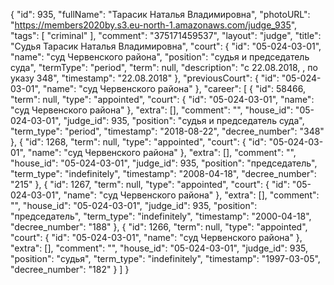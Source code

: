 {
    "id": 935,
    "fullName": "Тарасик Наталья Владимировна",
    "photoURL": "https://members2020by.s3.eu-north-1.amazonaws.com/judge_935",
    "tags": [
        "criminal"
    ],
    "comment": "375171459537",
    "layout": "judge",
    "title": "Судья Тарасик Наталья Владимировна",
    "court": {
        "id": "05-024-03-01",
        "name": "суд Червенского района",
        "position": "судья и председатель суда",
        "termType": "period",
        "term": null,
        "description": "c 22.08.2018, , по указу 348",
        "timestamp": "22.08.2018"
    },
    "previousCourt": {
        "id": "05-024-03-01",
        "name": "суд Червенского района"
    },
    "career": [
        {
            "id": 58466,
            "term": null,
            "type": "appointed",
            "court": {
                "id": "05-024-03-01",
                "name": "суд Червенского района"
            },
            "extra": [],
            "comment": "",
            "house_id": "05-024-03-01",
            "judge_id": 935,
            "position": "судья и председатель суда",
            "term_type": "period",
            "timestamp": "2018-08-22",
            "decree_number": "348"
        },
        {
            "id": 1268,
            "term": null,
            "type": "appointed",
            "court": {
                "id": "05-024-03-01",
                "name": "суд Червенского района"
            },
            "extra": [],
            "comment": "",
            "house_id": "05-024-03-01",
            "judge_id": 935,
            "position": "председатель",
            "term_type": "indefinitely",
            "timestamp": "2008-04-18",
            "decree_number": "215"
        },
        {
            "id": 1267,
            "term": null,
            "type": "appointed",
            "court": {
                "id": "05-024-03-01",
                "name": "суд Червенского района"
            },
            "extra": [],
            "comment": "",
            "house_id": "05-024-03-01",
            "judge_id": 935,
            "position": "председатель",
            "term_type": "indefinitely",
            "timestamp": "2000-04-18",
            "decree_number": "188"
        },
        {
            "id": 1266,
            "term": null,
            "type": "appointed",
            "court": {
                "id": "05-024-03-01",
                "name": "суд Червенского района"
            },
            "extra": [],
            "comment": "",
            "house_id": "05-024-03-01",
            "judge_id": 935,
            "position": "судья",
            "term_type": "indefinitely",
            "timestamp": "1997-03-05",
            "decree_number": "182"
        }
    ]
}